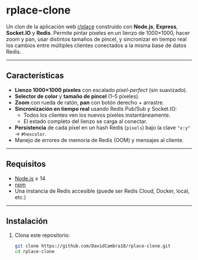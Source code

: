 # rplace-clone

Un clon de la aplicación web [r/place](https://www.reddit.com/r/place/) construido con **Node.js**, **Express**, **Socket.IO** y **Redis**. Permite pintar píxeles en un lienzo de 1000×1000, hacer zoom y pan, usar distintos tamaños de pincel, y sincronizar en tiempo real los cambios entre múltiples clientes conectados a la misma base de datos Redis.

---

## Características

- **Lienzo 1000×1000 píxeles** con escalado _pixel-perfect_ (sin suavizado).
- **Selector de color** y **tamaño de pincel** (1–5 píxeles).
- **Zoom** con rueda de ratón, **pan** con botón derecho + arrastre.
- **Sincronización en tiempo real** usando Redis Pub/Sub y Socket.IO:
  - Todos los clientes ven los nuevos píxeles instantáneamente.
  - El estado completo del lienzo se carga al conectar.
- **Persistencia** de cada píxel en un hash Redis (`pixels`) bajo la clave `"x:y"` → `#hexcolor`.
- Manejo de errores de memoria de Redis (OOM) y mensajes al cliente.

---

## Requisitos

- [Node.js](https://nodejs.org/) ≥ 14   
- [npm](https://npmjs.com/)  
- Una instancia de Redis accesible (puede ser Redis Cloud, Docker, local, etc.)

---

## Instalación

1. Clona este repositorio:
   ```bash
   git clone https://github.com/DavidCambra18/rplace-clone.git
   cd rplace-clone
